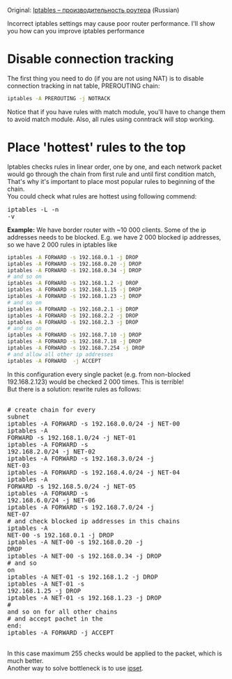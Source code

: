 Original: [Iptables – производительность роутера](http://centos.alt.ru/?p=32) (Russian)


Incorrect iptables settings may cause poor router performance. I'll show you how can you improve iptables performance

# Disable connection tracking

The first thing you need to do (if you are not using NAT) is to disable connection tracking in nat table, PREROUTING chain:
```Bash
iptables -A PREROUTING -j NOTRACK
```
Notice that if you have rules with match module, you'll have to change them to avoid match module. Also, all rules using conntrack will stop working.

# Place 'hottest' rules to the top

<!-- TEASER_END -->

Iptables checks rules in linear order, one by one, and each network packet would go through the chain from first rule and until first condition match, That's why it's important to place most popular rules to beginning of the chain. <br>You could check what rules are hottest using following commend:<br><pre class="brush: bash">iptables -L -n -v<br></pre><b>Example:</b> We have border router with ~10 000 clients. Some of the ip addresses needs to be blocked. E.g. we have 2 000 blocked ip addresses, so we have 2 000 rules in iptables like
```Bash
iptables -A FORWARD -s 192.168.0.1 -j DROP
iptables -A FORWARD -s 192.168.0.20 -j DROP
iptables -A FORWARD -s 192.168.0.34 -j DROP
# and so on
iptables -A FORWARD -s 192.168.1.2 -j DROP
iptables -A FORWARD -s 192.168.1.15 -j DROP
iptables -A FORWARD -s 192.168.1.23 -j DROP
# and so on
iptables -A FORWARD -s 192.168.2.1 -j DROP
iptables -A FORWARD -s 192.168.2.2 -j DROP
iptables -A FORWARD -s 192.168.2.3 -j DROP
# and so on
iptables -A FORWARD -s 192.168.7.10 -j DROP
iptables -A FORWARD -s 192.168.7.18 -j DROP
iptables -A FORWARD -s 192.168.7.254 -j DROP
# and allow all other ip addresses
iptables -A FORWARD  -j ACCEPT
```


In this configuration every single packet (e.g. from non-blocked 192.168.2.123) would be checked 2 000 times. This is terrible!<br>But there is a solution: rewrite rules as follows:<br><br><pre class="brush: bash"># create chain for every subnet<br>iptables -A FORWARD -s 192.168.0.0/24 -j NET-00<br>iptables -A FORWARD -s 192.168.1.0/24 -j NET-01<br>iptables -A FORWARD -s 192.168.2.0/24 -j NET-02<br>iptables -A FORWARD -s 192.168.3.0/24 -j NET-03<br>iptables -A FORWARD -s 192.168.4.0/24 -j NET-04<br>iptables -A FORWARD -s 192.168.5.0/24 -j NET-05<br>iptables -A FORWARD -s 192.168.6.0/24 -j NET-06<br>iptables -A FORWARD -s 192.168.7.0/24 -j NET-07<br># and check blocked ip addresses in this chains<br>iptables -A NET-00 -s 192.168.0.1 -j DROP<br>iptables -A NET-00 -s 192.168.0.20 -j DROP<br>iptables -A NET-00 -s 192.168.0.34 -j DROP<br># and so on<br>iptables -A NET-01 -s 192.168.1.2 -j DROP<br>iptables -A NET-01 -s 192.168.1.25 -j DROP<br>iptables -A NET-01 -s 192.168.1.23 -j DROP<br># and so on for all other chains<br># and accept pachet in the end:<br>iptables -A FORWARD  -j ACCEPT<br></pre><br>In this case maximum 255 checks would be applied to the packet, which is much better.<br>Another way to solve bottleneck is to use <a href="http://ipset.netfilter.org/">ipset</a>.</div></body></html>
